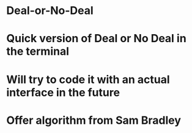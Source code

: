 # Deal-or-No-Deal

# Quick version of Deal or No Deal in the terminal
# Will try to code it with an actual interface in the future

# Offer algorithm from Sam Bradley